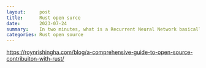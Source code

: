```yaml
---
layout:     post
title:      Rust open surce
date:       2023-07-24
summary:    In two minutes, what is a Recurrent Neural Network basically doing?
categories: Rust open source
---
```


https://roynrishingha.com/blog/a-comprehensive-guide-to-open-source-contribuiton-with-rust/
